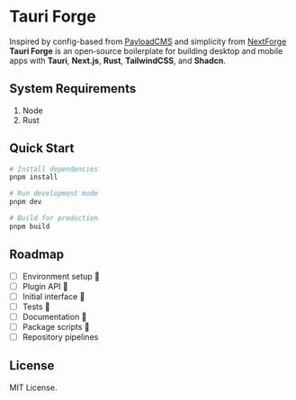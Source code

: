 # Tauri Forge

Inspired by config-based from [PayloadCMS](https://payloadcms.com/) and simplicity from [NextForge](https://www.next-forge.com/) **Tauri Forge** is an open‑source boilerplate for building desktop and mobile apps with **Tauri**, **Next.js**, **Rust**, **TailwindCSS**, and **Shadcn**.

## System Requirements

1. Node
2. Rust

## Quick Start

```bash
# Install dependencies
pnpm install

# Run development mode
pnpm dev

# Build for production
pnpm build
```

## Roadmap

- [ ] Environment setup 🚧
- [ ] Plugin API 🚧
- [ ] Initial interface 🚧
- [ ] Tests 🚧
- [ ] Documentation 🚧
- [ ] Package scripts 🚧
- [ ] Repository pipelines

## License

MIT License.
